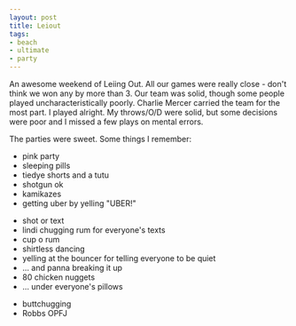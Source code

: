 ```yaml
---
layout: post
title: Leiout
tags:
- beach
- ultimate
- party
---
```


An awesome weekend of Leiing Out. All our games were really close - don't think we won any by more than 3. Our team was solid, though some people played uncharacteristically poorly. Charlie Mercer carried the team for the most part. I played alright. My throws/O/D were solid, but some decisions were poor and I missed a few plays on mental errors.

The parties were sweet. Some things I remember:

<!-- Friday -->

- pink party
- sleeping pills
- tiedye shorts and a tutu
- shotgun ok
- kamikazes
- getting uber by yelling "UBER!"

<!-- Saturday -->

- shot or text
- lindi chugging rum for everyone's texts
- cup o rum
- shirtless dancing
- yelling at the bouncer for telling everyone to be quiet
- ... and panna breaking it up
- 80 chicken nuggets
- ... under everyone's pillows

<!-- Sunday -->

- buttchugging
- Robbs OPFJ
